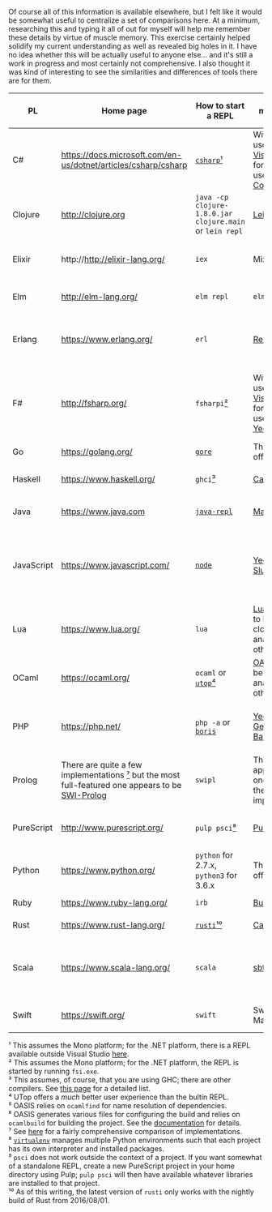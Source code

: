 Of course all of this information is available elsewhere, but I felt like it would be somewhat useful to centralize a set of comparisons here. At a minimum, researching this and typing it all of out for myself will help me remember these details by virtue of muscle memory. This exercise certainly helped solidify my current understanding as well as revealed big holes in it.
I have no idea whether this will be actually useful to anyone else... and it's still a work in progress and most certainly not comprehensive. I also thought it was kind of interesting to see the similarities and differences of tools there are for them.

| PL | Home page | How to start a REPL | Project management tool |  How to create a new project | How to manage dependencies | How to build a project | Library repository |  
| --- | --- | --- | --- | --- | --- | --- | --- |
| C# | https://docs.microsoft.com/en-us/dotnet/articles/csharp/csharp | [`csharp`](http://www.mono-project.com/docs/tools+libraries/tools/repl/)[¹](#csharp-repl) | Within an IDE, use [Xamarin](https://www.xamarin.com/) or [Visual Studio](https://www.visualstudio.com/); for a CLI tool use the  [.NET Core CLI](https://github.com/dotnet/cli) | Use the IDE or `dotnet new` if using the .NET Core CLI. | Use [NuGet](https://www.nuget.org/) to manage them in `packages.config` or `project.json` | Use the IDE or `dotnet build` if using the .NET Core CLI. | https://www.nuget.org/ |
| Clojure | http://clojure.org | `java -cp clojure-1.8.0.jar clojure.main` <br/> or `lein repl` | [Leiningen](https://leiningen.org/) | `lein new new-project` | Listed in `project.clj` by their Maven coordinates | `lein compile` | https://clojars.org |
| Elixir | http://http://elixir-lang.org/ | `iex` | Mix | `mix new new_project` | Listed in `mix.exs` by name and semver if using Hex, or by git repo if using just Mix  | `mix compile` | https://hex.pm/ |
| Elm | http://elm-lang.org/ | `elm repl` | `elm-package` | There is no scaffolding tool. | Add new ones via `elm-package install` to `elm-package.json` | `elm make` | http://package.elm-lang.org/ |
| Erlang | https://www.erlang.org/ | `erl` | [Rebar3](http://www.rebar3.org/) | `rebar3 new release new_project` | Listed in `rebar.config` by name and semver if using Hex, or by git repo if using just Mix | `rebar3 compile` | https://hex.pm/ |
| F# | http://fsharp.org/ | `fsharpi`[²](#fsharp-repl) | Within an IDE, use [Xamarin](https://www.xamarin.com/) or [Visual Studio](https://www.visualstudio.com/); for a CLI tool use [Forge](http://forge.run) or [Yeoman](https://github.com/fsprojects/generator-fsharp) | See the documentation for the tools mentioned in the previous cell. | Use [Paket](https://fsprojects.github.io/Paket/) to manage them in `paket.dependencies` | See the documentation for the tools mentioned in the Project management tool cell. | https://www.nuget.org/ |
| Go | https://golang.org/ | [`gore`](https://github.com/motemen/gore) | There is no official one. | Read [this](https://golang.org/doc/code.html#Organization) for how set up a new project. | Read [this](https://github.com/golang/go/wiki/PackageManagementTools) for various different methods. | `go build` | No central repository exists |
| Haskell | https://www.haskell.org/ | `ghci`[³](#haskell-compiler) | [Cabal](https://www.haskell.org/cabal/), [Stack](https://www.haskellstack.org/) | `cabal init`, or `stack new new_project simple` | Listed in `new_project.cabal` or `stack.yaml` | `cabal build` or `stack build` | https://hackage.haskell.org/ or https://www.stackage.org/ |
| Java | https://www.java.com | [`java-repl`](https://github.com/albertlatacz/java-repl) | [Maven](https://maven.apache.org/), [Ant](https://http://ant.apache.org/) | `mvn -B archetype:generate...` | Listed in `pom.xml` by their Maven coordinates | `mvn compile` | https://mvnrepository.com/ |
| JavaScript | https://www.javascript.com/ | [`node`](https://nodejs.org/) | [Yeoman](http://yeoman.io/) or [Slush](http://slushjs.github.io/#/) | There are many project types available for Yeoman and Slush | Listed in `bower.json` using [Bower](https://bower.io/) | [Grunt](https://gruntjs.com/) seems to be the most popular but there are several others such as [Gulp](http://gulpjs.com/) and [Broccoli](http://broccolijs.com/) | https://www.npmjs.com/ |
| Lua | https://www.lua.org/ | `lua` | [Luarocks](https://luarocks.org/) seems to be the closest analogue to other PLs | Running `luarocks write-rockspec` in the project root generates a so-called rockfile | Listed in `new_project.rockfile` | `luarocks build` | http://luarocks.org/modules |
| OCaml | https://ocaml.org/ | `ocaml` or [`utop`](https://github.com/diml/utop)[⁴](#utop) | [OASIS](http://oasis.forge.ocamlcore.org/) seems to be the closest analogue to other PLs | There is no scaffolding tool. | If using OASIS, list them by name in the `_oasis` file [⁵](#ocamlfind) | `make`[⁶](#ocamlbuild) | https://opam.ocaml.org/packages |
| PHP | https://php.net/ | `php -a` or [`boris`](https://github.com/borisrepl/boris) | [Yeoman](http://yeoman.io/) with [Generator-BarePHP](https://github.com/juliangut/generator-barephp) | `yo barephp` | Listed in `composer.json` by package name or git repo URL if using [Composer](https://getcomposer.org/) | N/A | https://packagist.org/ |
| Prolog | There are quite a few implementations [⁷](#prolog) but the most full-featured one appears to be [SWI-Prolog](http://www.swi-prolog.org/) | `swipl` | There does not appear to be one for any of the implementations | N/A | There does not appear to be one for any of the implementations | N/A |  There is no official one, but there is a listing of packages for SWI-Prolog at http://www.swi-prolog.org/pack/list |
| PureScript | http://www.purescript.org/ | `pulp psci`[⁸](#psci) | [Pulp](https://github.com/bodil/pulp) | `pulp init` in a new project directory | Listed in `bower.json` by name and semver, installed with `bower install` | `pulp build` | https://bower.io/search/ |
| Python | https://www.python.org/ | `python` for 2.7.x, `python3` for 3.6.x | There is no official one | There is no official one but there is [`pyscaffold`](https://github.com/blue-yonder/pyscaffold/) | Listed in `requirements.txt`, installed with `pip install`[⁹](#virtualenv) | N/A | https://pypi.python.org/pypi |
| Ruby | https://www.ruby-lang.org/ | `irb` | [Bundler](http://bundler.io/) | `bundle gem new_project` | Added to `Gemfile` via `gem install` | N/A |  https://rubygems.org/ |
| Rust | https://www.rust-lang.org/ | [`rusti`](https://github.com/murarth/rusti)[¹⁰](#rusti) | [Cargo](https://crates.io/) | `cargo new new_project` | Listed in `Cargo.toml` by name and semver | `cargo build` | https://crates.io/ |
| Scala | https://www.scala-lang.org/ | `scala` | [sbt](http://www.scala-sbt.org/) | Start the sbt shell with `sbt new sbt/scala-seed.g8` then enter the new project name | Added through the sbt shell by mutating the `libraryDependencies` key in the `build.sbt` file | `sbt compile` | No central repository exists |
| Swift | https://swift.org/ | `swift` | Swift Package Manager | `swift package init --type executable` or use XCode | Listed in `Package.swift` by their git repo URL | `swift build` or build within XCode | There is no official one but IBM manages one, https://packagecatalog.com/ |


<a name="csharp-repl">¹</a> This assumes the Mono platform; for the .NET platform, there is a REPL available outside Visual Studio [here](http://scriptcs.net/).  
<a name="fsharp-repl">²</a> This assumes the Mono platform; for the .NET platform, the REPL is started by running `fsi.exe`.  
<a name="haskell-compiler">³</a> This assumes, of course, that you are using GHC; there are other compilers. See [this page](https://wiki.haskell.org/Implementations) for a detailed list.  
<a name="utop">⁴</a> UTop offers a _much_ better user experience than the bultin REPL.  
<a name="ocamlfind">⁵</a> OASIS relies on `ocamlfind` for name resolution of dependencies.  
<a name="ocamlbuild">⁶</a> OASIS generates various files for configuring the build and relies on `ocamlbuild` for building the project. See the [documentation](http://ocaml.org/learn/tutorials/setting_up_with_oasis.html#Goingfurther) for details.  
<a name="prolog">⁷</a> See [here]( https://en.wikipedia.org/wiki/Comparison_of_Prolog_implementations) for a fairly comprehensive comparison of implementations.  
<a name="virtualenv">⁸</a> [`virtualenv`](https://virtualenv.pypa.io/) manages multiple Python environments such that each project has its own interpreter and installed packages.  
<a name="psci">⁹</a> `psci` does not work outside the context of a project. If you want somewhat of a standalone REPL, create a new PureScript project in your home directory using Pulp; `pulp psci` will then have available whatever libraries are installed to that project.   
<a name="rusti">¹⁰</a> As of this writing, the latest version of `rusti` only works with the nightly build of Rust from 2016/08/01.  
